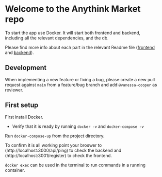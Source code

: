 # Welcome to the Anythink Market repo

To start the app use Docker. It will start both frontend and backend, including all the relevant dependencies, and the db.

Please find more info about each part in the relevant Readme file ([frontend](frontend/readme.md) and [backend](backend/README.md)).

## Development

When implementing a new feature or fixing a bug, please create a new pull request against `main` from a feature/bug branch and add `@vanessa-cooper` as reviewer.

## First setup

First install Docker.
  - Verify that it is ready by running `docker -v` and `docker-compose -v`

Run `docker-compose-up` from the project directory.

To confirm it is all working point your broswer to (http://localhost:3000/api/ping) to check the backend and (http://localhost:3001/register) to check the frontend.

`docker exec` can be used in the terminal to run commands in a running container.

